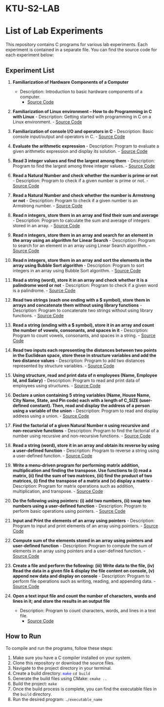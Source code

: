 # KTU-S2-LAB

# List of Lab Experiments

This repository contains C programs for various lab experiments. Each experiment is contained in a separate file. You can find the source code for each experiment below:

## Experiment List

1. **Familiarization of Hardware Components of a Computer**
   - Description: Introduction to basic hardware components of a computer.
      - [Source Code](src/3-i-hello-world.c)

2. **Familiarization of Linux environment – How to do Programming in C with Linux**
         - Description: Getting started with programming in C on a Linux environment.
            - [Source Code](src/3-ii-sum.c)

3. **Familiarization of console I/O and operators in C**
               - Description: Basic console input/output and operators in C.
                  - [Source Code](src/3-iii-radius.c)

4. **Evaluate the arithmetic expression**
                     - Description: Program to evaluate a given arithmetic expression and display its solution.
                        - [Source Code](src/3-iv-expression.c)

5. **Read 3 integer values and find the largest among them**
                           - Description: Program to find the largest among three integer values.
                              - [Source Code](src/4-largest-among-three.c)

6. **Read a Natural Number and check whether the number is prime or not**
                                 - Description: Program to check if a given number is prime or not.
                                    - [Source Code](src/5-prime-or-not.c)

7. **Read a Natural Number and check whether the number is Armstrong or not**
                                       - Description: Program to check if a given number is an Armstrong number.
                                          - [Source Code](src/6-armstrong-number.c)

8. **Read n integers, store them in an array and find their sum and average**
                                             - Description: Program to calculate the sum and average of integers stored in an array.
                                                - [Source Code](src/7-sum-and-average.c)

9. **Read n integers, store them in an array and search for an element in the array using an algorithm for Linear Search**
                                                   - Description: Program to search for an element in an array using Linear Search algorithm.
                                                      - [Source Code](src/8-linear-search.c)

10. **Read n integers, store them in an array and sort the elements in the array using Bubble Sort algorithm**
                                                          - Description: Program to sort integers in an array using Bubble Sort algorithm.
                                                              - [Source Code](src/9-bubble-sort.c)

11. **Read a string (word), store it in an array and check whether it is a palindrome word or not**
                                                                  - Description: Program to check if a given word is a palindrome.
                                                                      - [Source Code](src/10-palindrome-word.c)

12. **Read two strings (each one ending with a $ symbol), store them in arrays and concatenate them without using library functions**
                                                                          - Description: Program to concatenate two strings without using library functions.
                                                                              - [Source Code](src/11-concatenate-strings.c)

13. **Read a string (ending with a $ symbol), store it in an array and count the number of vowels, consonants, and spaces in it**
                                                                                  - Description: Program to count vowels, consonants, and spaces in a string.
                                                                                      - [Source Code](src/12-count-vowels-consonants-spaces.c)

14. **Read two inputs each representing the distances between two points in the Euclidean space, store these in structure variables and add the two distance values**
                                                                                          - Description: Program to add two distances represented by structure variables.
                                                                                              - [Source Code](src/13-distance-struct.c)

15. **Using structure, read and print data of n employees (Name, Employee Id, and Salary)**
                                                                                                  - Description: Program to read and print data of employees using structures.
                                                                                                      - [Source Code](src/14-employee-data-structure.c)

16. **Declare a union containing 5 string variables (Name, House Name, City Name, State, and Pin code) each with a length of C_SIZE (user-defined constant). Then, read and display the address of a person using a variable of the union**
                                                                                                          - Description: Program to read and display address using a union.
                                                                                                              - [Source Code](src/15-address-union.c)

17. **Find the factorial of a given Natural Number n using recursive and non-recursive functions**
                                                                                                                  - Description: Program to find the factorial of a number using recursive and non-recursive functions.
                                                                                                                      - [Source Code](src/16-factorial.c)

18. **Read a string (word), store it in an array and obtain its reverse by using a user-defined function**
                                                                                                                          - Description: Program to reverse a string using a user-defined function.
                                                                                                                              - [Source Code](src/17-reverse-string.c)

19. **Write a menu-driven program for performing matrix addition, multiplication and finding the transpose. Use functions to (i) read a matrix, (ii) find the sum of two matrices, (iii) find the product of two matrices, (i) find the transpose of a matrix and (v) display a matrix**
                                                                                                                                  - Description: Program for matrix operations such as addition, multiplication, and transpose.
                                                                                                                                      - [Source Code](src/18-matrix-operations.c)

20. **Do the following using pointers: (i) add two numbers, (ii) swap two numbers using a user-defined function**
                                                                                                                                          - Description: Program to perform basic operations using pointers.
                                                                                                                                              - [Source Code](src/19-pointers-add-swap.c)

21. **Input and Print the elements of an array using pointers**
                                                                                                                                                  - Description: Program to input and print elements of an array using pointers.
                                                                                                                                                      - [Source Code](src/20-array-pointers-input-output.c)

22. **Compute sum of the elements stored in an array using pointers and user-defined function**
                                                                                                                                                          - Description: Program to compute the sum of elements in an array using pointers and a user-defined function.
                                                                                                                                                              - [Source Code](src/21-sum-array-pointers.c)

23. **Create a file and perform the following: (iii) Write data to the file, (iv) Read the data in a given file & display the file content on console, (v) append new data and display on console**
                                                                                                                                                                  - Description: Program to perform file operations such as writing, reading, and appending data.
                                                                                                                                                                      - [Source Code](src/22-file-operations.c)

24. **Open a text input file and count the number of characters, words and lines in it; and store the results in an output file**
    - Description: Program to count characters, words, and lines in a text file.
        - [Source Code](src/23-count-characters-words-lines.c)

## How to Run
To compile and run the programs, follow these steps:

1. Make sure you have a C compiler installed on your system.
2. Clone this repository or download the source files.
3. Navigate to the project directory in your terminal.
4. Create a build directory:
<font color="blue">`make`</font>
``cd build``
5. Generate the build files using CMake:
``cmake ..``
6. Build the project:
``make``
7. Once the build process is complete, you can find the executable files in the `build` directory.
8. Run the desired program:
``./executable_name``


